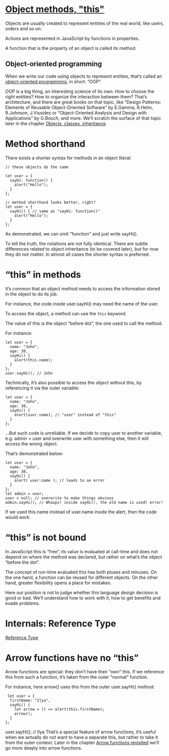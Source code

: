 # [Object methods, "this"](https://javascript.info/object-methods)

Objects are usually created to represent entities of the real world, like users, orders and so on:

Actions are represented in JavaScript by functions in properties.

A function that is the property of an object is called its method.

## Object-oriented programming

When we write our code using objects to represent entities, that’s called an [object-oriented programming](https://en.wikipedia.org/wiki/Object-oriented_programming), in short: “OOP”.

OOP is a big thing, an interesting science of its own. How to choose the right entities? How to organize the interaction between them? That’s architecture, and there are great books on that topic, like “Design Patterns: Elements of Reusable Object-Oriented Software” by E.Gamma, R.Helm, R.Johnson, J.Vissides or “Object-Oriented Analysis and Design with Applications” by G.Booch, and more. We’ll scratch the surface of that topic later in the chapter [Objects, classes, inheritance](https://javascript.info/object-oriented-programming).

# Method shorthand

There exists a shorter syntax for methods in an object literal:

	// these objects do the same

	let user = {
	  sayHi: function() {
	    alert("Hello");
	  }
	};

	// method shorthand looks better, right?
	let user = {
	  sayHi() { // same as "sayHi: function()"
	    alert("Hello");
	  }
	};

As demonstrated, we can omit "function" and just write sayHi().

To tell the truth, the notations are not fully identical. There are subtle differences related to object inheritance (to be covered later), but for now they do not matter. In almost all cases the shorter syntax is preferred.

# “this” in methods

It’s common that an object method needs to access the information stored in the object to do its job.

For instance, the code inside user.sayHi() may need the name of the user.

To access the object, a method can use the `this` keyword.

The value of this is the object “before dot”, the one used to call the method.

For instance:

	let user = {
	  name: "John",
	  age: 30,
	  sayHi() {
	    alert(this.name);
	  }
	};
	user.sayHi(); // John

Technically, it’s also possible to access the object without this, by referencing it via the outer variable:

	let user = {
	  name: "John",
	  age: 30,
	  sayHi() {
	    alert(user.name); // "user" instead of "this"
	  }
	};

…But such code is unreliable. If we decide to copy user to another variable, e.g. admin = user and overwrite user with something else, then it will access the wrong object.

That’s demonstrated below:

	let user = {
	  name: "John",
	  age: 30,
	  sayHi() {
	    alert( user.name ); // leads to an error
	  }
	};
	let admin = user;
	user = null; // overwrite to make things obvious
	admin.sayHi(); // Whoops! inside sayHi(), the old name is used! error!

If we used this.name instead of user.name inside the alert, then the code would work.

# “this” is not bound

In JavaScript this is “free”, its value is evaluated at call-time and does not depend on where the method was declared, but rather on what’s the object “before the dot”.

The concept of run-time evaluated this has both pluses and minuses. On the one hand, a function can be reused for different objects. On the other hand, greater flexibility opens a place for mistakes.

Here our position is not to judge whether this language design decision is good or bad. We’ll understand how to work with it, how to get benefits and evade problems.

# Internals: Reference Type

[Reference Type](https://tc39.github.io/ecma262/#sec-reference-specification-type)

# Arrow functions have no “this”

Arrow functions are special: they don’t have their “own” this. If we reference this from such a function, it’s taken from the outer “normal” function.

For instance, here arrow() uses this from the outer user.sayHi() method:

	 let user = {
	  firstName: "Ilya",
	  sayHi() {
	    let arrow = () => alert(this.firstName);
	    arrow();
	  }
	};

user.sayHi(); // Ilya
That’s a special feature of arrow functions, it’s useful when we actually do not want to have a separate this, but rather to take it from the outer context. Later in the chapter [Arrow functions revisited](https://javascript.info/arrow-functions) we’ll go more deeply into arrow functions.